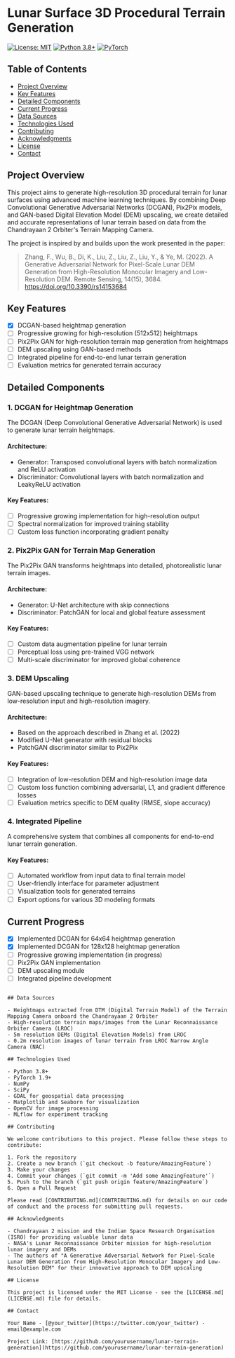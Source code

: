 # Lunar Surface 3D Procedural Terrain Generation

[![License: MIT](https://img.shields.io/badge/License-MIT-yellow.svg)](https://opensource.org/licenses/MIT)
[![Python 3.8+](https://img.shields.io/badge/python-3.8+-blue.svg)](https://www.python.org/downloads/release/python-380/)
[![PyTorch](https://img.shields.io/badge/PyTorch-%23EE4C2C.svg?style=flat&logo=PyTorch&logoColor=white)](https://pytorch.org/)

## Table of Contents
- [Project Overview](#project-overview)
- [Key Features](#key-features)
- [Detailed Components](#detailed-components)
- [Current Progress](#current-progress)
- [Data Sources](#data-sources)
- [Technologies Used](#technologies-used)
- [Contributing](#contributing)
- [Acknowledgments](#acknowledgments)
- [License](#license)
- [Contact](#contact)

## Project Overview

This project aims to generate high-resolution 3D procedural terrain for lunar surfaces using advanced machine learning techniques. By combining Deep Convolutional Generative Adversarial Networks (DCGAN), Pix2Pix models, and GAN-based Digital Elevation Model (DEM) upscaling, we create detailed and accurate representations of lunar terrain based on data from the Chandrayaan 2 Orbiter's Terrain Mapping Camera.

The project is inspired by and builds upon the work presented in the paper:

> Zhang, F., Wu, B., Di, K., Liu, Z., Liu, Z., Liu, Y., & Ye, M. (2022). A Generative Adversarial Network for Pixel-Scale Lunar DEM Generation from High-Resolution Monocular Imagery and Low-Resolution DEM. Remote Sensing, 14(15), 3684. https://doi.org/10.3390/rs14153684

## Key Features

- [x] DCGAN-based heightmap generation
- [ ] Progressive growing for high-resolution (512x512) heightmaps
- [ ] Pix2Pix GAN for high-resolution terrain map generation from heightmaps
- [ ] DEM upscaling using GAN-based methods
- [ ] Integrated pipeline for end-to-end lunar terrain generation
- [ ] Evaluation metrics for generated terrain accuracy

## Detailed Components

### 1. DCGAN for Heightmap Generation

The DCGAN (Deep Convolutional Generative Adversarial Network) is used to generate lunar terrain heightmaps.

#### Architecture:
- Generator: Transposed convolutional layers with batch normalization and ReLU activation
- Discriminator: Convolutional layers with batch normalization and LeakyReLU activation

#### Key Features:
- [ ] Progressive growing implementation for high-resolution output
- [ ] Spectral normalization for improved training stability
- [ ] Custom loss function incorporating gradient penalty

### 2. Pix2Pix GAN for Terrain Map Generation

The Pix2Pix GAN transforms heightmaps into detailed, photorealistic lunar terrain images.

#### Architecture:
- Generator: U-Net architecture with skip connections
- Discriminator: PatchGAN for local and global feature assessment

#### Key Features:
- [ ] Custom data augmentation pipeline for lunar terrain
- [ ] Perceptual loss using pre-trained VGG network
- [ ] Multi-scale discriminator for improved global coherence

### 3. DEM Upscaling

GAN-based upscaling technique to generate high-resolution DEMs from low-resolution input and high-resolution imagery.

#### Architecture:
- Based on the approach described in Zhang et al. (2022)
- Modified U-Net generator with residual blocks
- PatchGAN discriminator similar to Pix2Pix

#### Key Features:
- [ ] Integration of low-resolution DEM and high-resolution image data
- [ ] Custom loss function combining adversarial, L1, and gradient difference losses
- [ ] Evaluation metrics specific to DEM quality (RMSE, slope accuracy)

### 4. Integrated Pipeline

A comprehensive system that combines all components for end-to-end lunar terrain generation.

#### Key Features:
- [ ] Automated workflow from input data to final terrain model
- [ ] User-friendly interface for parameter adjustment
- [ ] Visualization tools for generated terrains
- [ ] Export options for various 3D modeling formats

## Current Progress

- [x] Implemented DCGAN for 64x64 heightmap generation
- [x] Implemented DCGAN for 128x128 heightmap generation
- [ ] Progressive growing implementation (in progress)
- [ ] Pix2Pix GAN implementation
- [ ] DEM upscaling module
- [ ] Integrated pipeline development

```

## Data Sources

- Heightmaps extracted from DTM (Digital Terrain Model) of the Terrain Mapping Camera onboard the Chandrayaan 2 Orbiter
- High-resolution terrain maps/images from the Lunar Reconnaissance Orbiter Camera (LROC)
- 5m resolution DEMs (Digital Elevation Models) from LROC
- 0.2m resolution images of lunar terrain from LROC Narrow Angle Camera (NAC)

## Technologies Used

- Python 3.8+
- PyTorch 1.9+
- NumPy
- SciPy
- GDAL for geospatial data processing
- Matplotlib and Seaborn for visualization
- OpenCV for image processing
- MLflow for experiment tracking

## Contributing

We welcome contributions to this project. Please follow these steps to contribute:

1. Fork the repository
2. Create a new branch (`git checkout -b feature/AmazingFeature`)
3. Make your changes
4. Commit your changes (`git commit -m 'Add some AmazingFeature'`)
5. Push to the branch (`git push origin feature/AmazingFeature`)
6. Open a Pull Request

Please read [CONTRIBUTING.md](CONTRIBUTING.md) for details on our code of conduct and the process for submitting pull requests.

## Acknowledgments

- Chandrayaan 2 mission and the Indian Space Research Organisation (ISRO) for providing valuable lunar data
- NASA's Lunar Reconnaissance Orbiter mission for high-resolution lunar imagery and DEMs
- The authors of "A Generative Adversarial Network for Pixel-Scale Lunar DEM Generation from High-Resolution Monocular Imagery and Low-Resolution DEM" for their innovative approach to DEM upscaling

## License

This project is licensed under the MIT License - see the [LICENSE.md](LICENSE.md) file for details.

## Contact

Your Name - [@your_twitter](https://twitter.com/your_twitter) - email@example.com

Project Link: [https://github.com/yourusername/lunar-terrain-generation](https://github.com/yourusername/lunar-terrain-generation)
